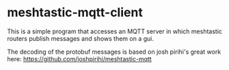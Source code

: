 # meshtastic-mqtt-client
This is a simple program that accesses an MQTT server in which meshtastic routers publish messages and shows them on a gui.

The decoding of the protobuf messages is based on josh pirihi's great work here:
https://github.com/joshpirihi/meshtastic-mqtt



